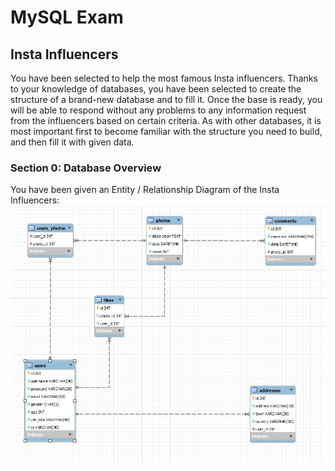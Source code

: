 # MySQL Exam #
## Insta Influencers ##
You have been selected to help the most famous Insta influencers. Thanks to your knowledge of databases, you have been selected to create the structure of a brand-new database and to fill it. Once the base is ready, you will be able to respond without any problems to any information request from the influencers based on certain criteria. As with other databases, it is most important first to become familiar with the structure you need to build, and then fill it with given data.
### Section 0: Database Overview ###
You have been given an Entity / Relationship Diagram of the Insta Influencers:
![alt text](https://github.com/rumenrashev/SoftUni/blob/master/Java_DB/MySQL/Exam_Preparation/Database%20Basics%20MySQL%20Retake%20Exam%20-%2031%20March%202020/Diagram.jpg)